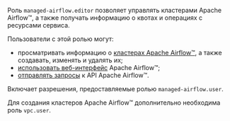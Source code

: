 Роль `managed-airflow.editor` позволяет управлять кластерами Apache Airflow™, а также получать информацию о квотах и операциях с ресурсами сервиса.

Пользователи с этой ролью могут:
* просматривать информацию о [кластерах Apache Airflow™](../../managed-airflow/concepts/index.md#cluster), а также создавать, изменять и удалять их;
* [использовать веб-интерфейс](../../managed-airflow/operations/af-interfaces.md#web-gui) Apache Airflow™;
* [отправлять запросы](../../managed-airflow/operations/af-interfaces.md#rest-api) к API Apache Airflow™.

Включает разрешения, предоставляемые ролью `managed-airflow.user`.

Для создания кластеров Apache Airflow™ дополнительно необходима роль `vpc.user`.
